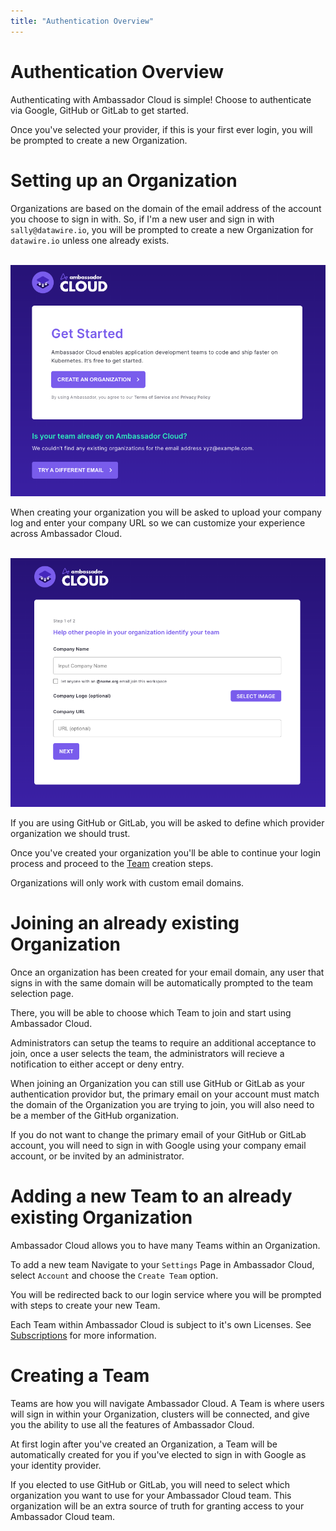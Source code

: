 ```yaml
---
title: "Authentication Overview"
---
```


# Authentication Overview
<!-- We may need to add SAML to this list if it releases at the same time or prior to our release. -->
Authenticating with Ambassador Cloud is simple! Choose to authenticate via Google, GitHub or GitLab to get started. 

Once you've selected your provider, if this is your first ever login, you will be prompted to create a new Organization. 


# Setting up an Organization

Organizations are based on the domain of the email address of the account you choose to sign in with. 
So, if I'm a new user and sign in with `sally@datawire.io`, you will be prompted to create a new Organization for `datawire.io` unless one already exists. 

<br />
<p style="max-width:600px;margin:0 auto;">
  <img src="../images/authenticating-create-org.png" alt="Create Org"/>
</p>

When creating your organization you will be asked to upload your company log and enter your company URL so we can customize your experience across Ambassador Cloud. 

<br />
<p style="max-width:600px;margin:0 auto;">
  <img src="../images/authenticating-new-org-form.png" alt="New Org"/>
</p>

If you are using GitHub or GitLab, you will be asked to define which provider organization we should trust.

<!-- TODO: add an image of organization idp setup page for GitHub/Gitlab -->

Once you've created your organization you'll be able to continue your login process and proceed to the [Team](#creating-a-team) creation steps.

<Alert severity="info">
  Organizations will only work with custom email domains.
</Alert>

# Joining an already existing Organization

Once an organization has been created for your email domain, any user that signs in with the same domain will be automatically prompted to the team selection page. 

<!-- TODO: add an image of team selection screen -->

There, you will be able to choose which Team to join and start using Ambassador Cloud. 

Administrators can setup the teams to require an additional acceptance to join, once a user selects the team, the administrators will recieve a notification to either accept or deny entry.

When joining an Organization you can still use GitHub or GitLab as your authentication providor but, the primary email on your account must match the domain of the Organization you are trying to join, you will also need to be a member of the GitHub organization.

If you do not want to change the primary email of your GitHub or GitLab account, you will need to sign in with Google using your company email account, or be invited by an administrator.

# Adding a new Team to an already existing Organization

Ambassador Cloud allows you to have many Teams within an Organization.

To add a new team Navigate to your `Settings` Page in Ambassador Cloud, select `Account` and choose the `Create Team` option. 

<!-- TODO: Add screenshot of organization page with create team button -->

You will be redirected back to our login service where you will be prompted with steps to create your new Team. 

<!-- TODO: Add screenshot of create new team page -->

<Alert severity="warning">
  Each Team within Ambassador Cloud is subject to it's own Licenses. See  <a href="../../subscriptions/howtos/manage-my-subscriptions/">Subscriptions</a> for more information.
</Alert>

# Creating a Team

Teams are how you will navigate Ambassador Cloud. A Team is where users will sign in within your Organization, clusters will be connected, and give you the ability to use all the features of Ambassador Cloud. 

At first login after you've created an Organization, a Team will be automatically created for you if you've elected to sign in with Google as your identity provider. 

If you elected to use GitHub or GitLab, you will need to select which organization you want to use for your Ambassador Cloud team. 
This organization will be an extra source of truth for granting access to your Ambassador Cloud team.